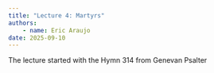 ```yaml
---
title: "Lecture 4: Martyrs"
authors:
    - name: Eric Araujo
date: 2025-09-10
---
```


The lecture started with the Hymn 314 from Genevan Psalter